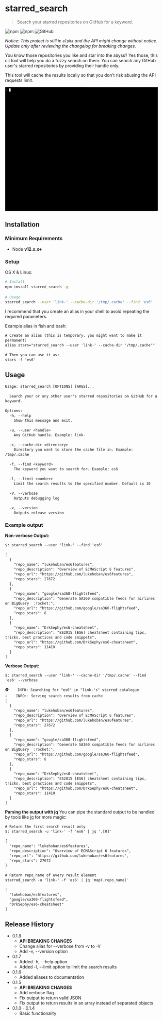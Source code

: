 # starred_search
> Search your starred repositories on GitHub for a keyword.

![npm](https://img.shields.io/npm/v/starred_search?style=flat-square) ![npm](https://img.shields.io/npm/dm/starred_search?style=flat-square) ![GitHub](https://img.shields.io/github/license/link-/starred_search?style=flat-square)

_Notice: This project is still in `alpha` and the API might change without notice. Update only after reviewing the changelog for breaking changes._

You know those repositories you like and star into the abyss? Yes those, this cli tool will help you do a fuzzy search on them. You can search any GitHub user's starred repositories by providing their handle only.

This tool will cache the results locally so that you don't risk abusing the API requests limit.

!["Starred Search Demo"](./_assets/demo_v2.gif)

## Installation

### Minimum Requirements

- Node **v12.x.x+**

### Setup 

OS X & Linux:

```sh
# Install
npm install starred_search -g

# Usage
starred_search --user 'link-' --cache-dir '/tmp/.cache' --find 'es6'
```

I recommend that you create an alias in your shell to avoid repeating the required parameters. 

Example alias in fish and bash:
```
# Create an alias (this is temporary, you might want to make it permanent)
alias stars="starred_search --user 'link-' --cache-dir '/tmp/.cache'"

# Then you can use it as:
stars -f 'es6'
```

## Usage

```
Usage: starred_search [OPTIONS] [ARGS]...

  Search your or any other user's starred repositories on GitHub for a keyword.

Options:
  -h, --help
    Show this message and exit.
  
  -u, --user <handle>
    Any GitHub handle. Example: link-

  -c, --cache-dir <directory>
    Directory you want to store the cache file in. Example: /tmp/.cache

  -f, --find <keyword>
    The keyword you want to search for. Example: es6

  -l, --limit <number>
    Limit the search results to the specified number. Default is 10
    
  -V, --verbose
    Outputs debugging log

  -v, --version
    Outputs release version
```

### Example output

**Non-verbose Output:**
```
$: starred_search --user 'link-' --find 'es6'

[
  {
    "repo_name": "lukehoban/es6features",
    "repo_description": "Overview of ECMAScript 6 features",
    "repo_url": "https://github.com/lukehoban/es6features",
    "repo_stars": 27672
  },
  {
    "repo_name": "google/sa360-flightsfeed",
    "repo_description": "Generate SA360 compatible feeds for airlines on BigQuery  :rocket:",
    "repo_url": "https://github.com/google/sa360-flightsfeed",
    "repo_stars": 8
  },
  {
    "repo_name": "DrkSephy/es6-cheatsheet",
    "repo_description": "ES2015 [ES6] cheatsheet containing tips, tricks, best practices and code snippets",
    "repo_url": "https://github.com/DrkSephy/es6-cheatsheet",
    "repo_stars": 11410
  }
]
```

**Verbose Output:**
```
$: starred_search --user 'link-' --cache-dir '/tmp/.cache' --find 'es6' --verbose

🕵    INFO: Searching for "es6" in "link-'s" starred catalogue
⚠️    INFO:: Serving search results from cache
[
  {
    "repo_name": "lukehoban/es6features",
    "repo_description": "Overview of ECMAScript 6 features",
    "repo_url": "https://github.com/lukehoban/es6features",
    "repo_stars": 27672
  },
  {
    "repo_name": "google/sa360-flightsfeed",
    "repo_description": "Generate SA360 compatible feeds for airlines on BigQuery  :rocket:",
    "repo_url": "https://github.com/google/sa360-flightsfeed",
    "repo_stars": 8
  },
  {
    "repo_name": "DrkSephy/es6-cheatsheet",
    "repo_description": "ES2015 [ES6] cheatsheet containing tips, tricks, best practices and code snippets",
    "repo_url": "https://github.com/DrkSephy/es6-cheatsheet",
    "repo_stars": 11410
  }
]
```

**Parsing the output with jq**
You can pipe the standard output to be handled by tools like [jq](https://stedolan.github.io/jq/) for more magic:
```
# Return the first search result only
$: starred_search -u 'link-' -f 'es6' | jq '.[0]'

{
  "repo_name": "lukehoban/es6features",
  "repo_description": "Overview of ECMAScript 6 features",
  "repo_url": "https://github.com/lukehoban/es6features",
  "repo_stars": 27672
}

# Return repo_name of every result element
starred_search -u 'link-' -f 'es6' | jq 'map(.repo_name)'

[
  "lukehoban/es6features",
  "google/sa360-flightsfeed",
  "DrkSephy/es6-cheatsheet"
]
```

## Release History

* 0.1.8
  * **API BREAKING CHANGES**
  * Change alias for --verbose from -v to -V
  * Add -v, --version option
* 0.1.7
  * Added -h, --help option
  * Added -l, --limit option to limit the search results
* 0.1.6
  * Added aliases to documentation
* 0.1.5
  * **API BREAKING CHANGES**
  * Add verbose flag
  * Fix output to return valid JSON
  * Fix output to return results in an array instead of separated objects
* 0.1.0 - 0.1.4
  * Basic functionality